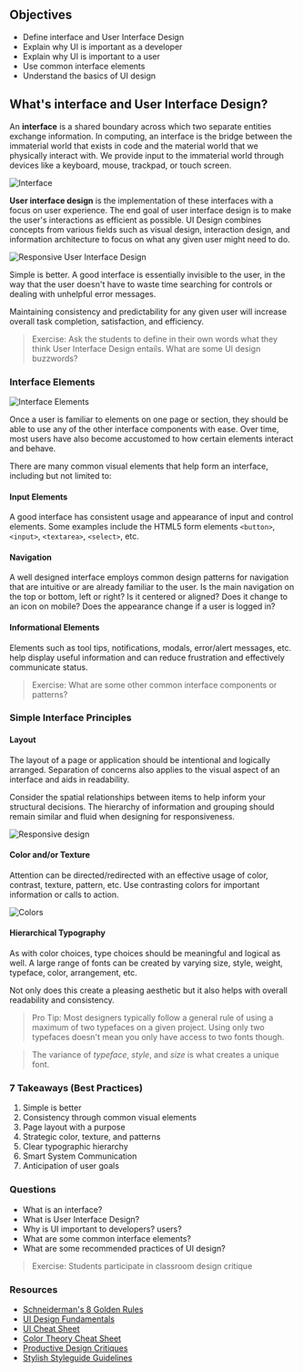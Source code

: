 ## Objectives

- Define interface and User Interface Design
- Explain why UI is important as a developer
- Explain why UI is important to a user
- Use common interface elements
- Understand the basics of UI design

## What's interface and User Interface Design?

An **interface** is a shared boundary across which two separate entities exchange information. In computing, an interface is the bridge between the immaterial world that exists in code and the material world that we physically interact with. We provide input to the immaterial world through devices like a keyboard, mouse, trackpad, or touch screen.

![Interface](https://images.duckduckgo.com/iu/?u=http%3A%2F%2Fwww.sentios.co.uk%2Fnews%2Fwp-content%2Fuploads%2F2012%2F03%2Finteractive-user-interface.jpg&f=1)

**User interface design** is the implementation of these interfaces with a focus on user experience. The end goal of user interface design is to make the user's interactions as efficient as possible. UI Design combines concepts from various fields such as visual design, interaction design, and information architecture to focus on what any given user might need to do.

![Responsive User Interface Design](http://www.webfuel.com/blog/responsive-design-1.png)

Simple is better. A good interface is essentially invisible to the user, in the way that the user doesn't have to waste time searching for controls or dealing with unhelpful error messages.

Maintaining consistency and predictability for any given user will increase overall task completion, satisfaction, and efficiency.

> Exercise: Ask the students to define in their own words what they think User Interface Design entails. What are some UI design buzzwords?

### Interface Elements

![Interface Elements](http://ui-cloud.com/res/Vladimir%20Kudinov/Futurico/previews/FuturicoUI_2.jpg)

Once a user is familiar to elements on one page or section, they should be able to use any of the other interface components with ease. Over time, most users have also become accustomed to how certain elements interact and behave.

There are many common visual elements that help form an interface, including but not limited to:

#### Input Elements

A good interface has consistent usage and appearance of input and control elements. Some examples include the HTML5 form elements `<button>`, `<input>`, `<textarea>`, `<select>`, etc.

#### Navigation

A well designed interface employs common design patterns for navigation that are intuitive or are already familiar to the user. Is the main navigation on the top or bottom, left or right? Is it centered or aligned? Does it change to an icon on mobile? Does the appearance change if a user is logged in?

#### Informational Elements

Elements such as tool tips, notifications, modals, error/alert messages, etc. help display useful information and can reduce frustration and effectively communicate status.

> Exercise: What are some other common interface components or patterns?

### Simple Interface Principles

#### Layout

The layout of a page or application should be intentional and logically arranged. Separation of concerns also applies to the visual aspect of an interface and aids in readability.

Consider the spatial relationships between items to help inform your structural decisions. The hierarchy of information and grouping should remain similar and fluid when designing for responsiveness.

![Responsive design](https://images.duckduckgo.com/iu/?u=http%3A%2F%2Fquintagroup.com%2Fservices%2Fweb-design%2Fresponsive-website-design.png&f=1)

#### Color and/or Texture

Attention can be directed/redirected with an effective usage of color, contrast, texture, pattern, etc. Use contrasting colors for important information or calls to action.

![Colors](http://cdn1.tnwcdn.com/wp-content/blogs.dir/1/files/2015/04/colortheory.jpg)

#### Hierarchical Typography

As with color choices, type choices should be meaningful and logical as well. A large range of fonts can be created by varying size, style, weight, typeface, color, arrangement, etc.

Not only does this create a pleasing aesthetic but it also helps with overall readability and consistency.

> Pro Tip: Most designers typically follow a general rule of using a maximum of two typefaces on a given project. Using only two typefaces doesn't mean you only have access to two fonts though.

>The variance of *typeface*, *style*, and *size* is what creates a unique font.

### 7 Takeaways (Best Practices)

1. Simple is better
2. Consistency through common visual elements
3. Page layout with a purpose
4. Strategic color, texture, and patterns
5. Clear typographic hierarchy
6. Smart System Communication
7. Anticipation of user goals

### Questions

* What is an interface?
* What is User Interface Design?
* Why is UI important to developers? users?
* What are some common interface elements?
* What are some recommended practices of UI design?

> Exercise: Students participate in classroom design critique

### Resources

* [Schneiderman's 8 Golden Rules](http://faculty.washington.edu/jtenenbg/courses/360/f04/sessions/schneidermanGoldenRules.html)
* [UI Design Fundamentals](http://blog.teamtreehouse.com/10-user-interface-design-fundamentals)
* [UI Cheat Sheet](https://assets.entrepreneur.com/article/1432156956_the-10-commandments-of-user-interface-design.png?_ga=1.85473438.665435448.1464732240)
* [Color Theory Cheat Sheet](http://d3g1nhkm1kwlws.cloudfront.net/blog/wp-content/uploads/2014/05/Color-Theory-Infographic.jpg)
* [Productive Design Critiques](http://www.fastcodesign.com/3019674/9-rules-for-running-a-productive-design-critique)
* [Stylish Styleguide Guidelines](https://www.smashingmagazine.com/2010/07/designing-style-guidelines-for-brands-and-websites/)

